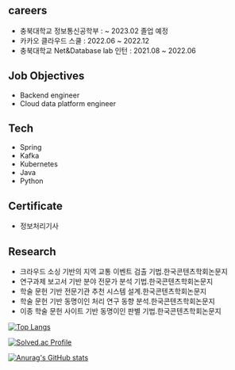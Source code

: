 ## careers
- 충북대학교 정보통신공학부 :  ~ 2023.02 졸업 예정
- 카카오 클라우드 스쿨 : 2022.06 ~ 2022.12
- 충북대학교 Net&Database lab 인턴 : 2021.08 ~ 2022.06

## Job Objectives
- Backend engineer
- Cloud data platform engineer

## Tech
- Spring
- Kafka
- Kubernetes
- Java
- Python

## Certificate
- 정보처리기사

## Research
- 크라우드 소싱 기반의 지역 교통 이벤트 검출 기법.한국콘텐츠학회논문지
- 연구과제 보고서 기반 분야 전문가 분석 기법.한국콘텐츠학회논문지
- 학술 문헌 기반 전문기관 추천 시스템 설계.한국콘텐츠학회논문지
- 학술 문헌 기반 동명이인 처리 연구 동향 분석.한국콘텐츠학회논문지
- 이종 학술 문헌 사이트 기반 동명이인 판별 기법.한국콘텐츠학회논문지

[![Top Langs](https://github-readme-stats.vercel.app/api/top-langs/?username=kjh1997&langs_count=2&hide=javascript,html)](https://github.com/anuraghazra/github-readme-stats) 

[![Solved.ac Profile](http://mazassumnida.wtf/api/v2/generate_badge?boj=aam411)](https://solved.ac/aam411/)

[![Anurag's GitHub stats](https://github-readme-stats.vercel.app/api?username=kjh1997)](https://github.com/kjh1997/github-readme-stats)







